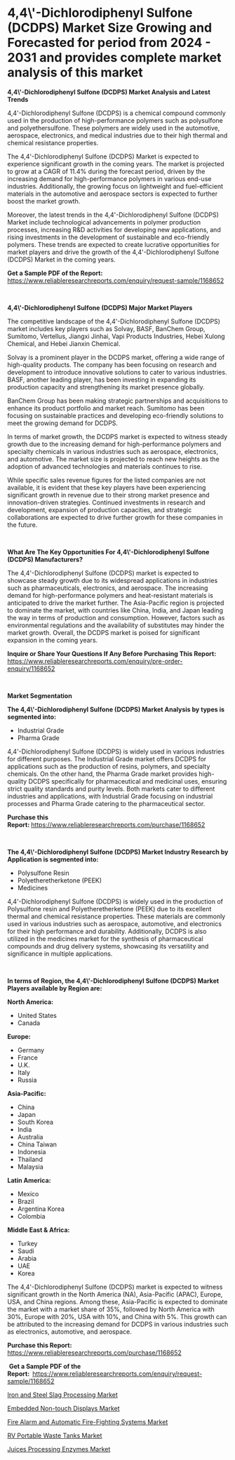 <p><h1>4,4\'-Dichlorodiphenyl Sulfone (DCDPS) Market Size Growing and Forecasted for period from 2024 - 2031 and provides complete market analysis of this market</h1></p><p><strong>4,4\'-Dichlorodiphenyl Sulfone (DCDPS) Market Analysis and Latest Trends</strong></p>
<p><p>4,4'-Dichlorodiphenyl Sulfone (DCDPS) is a chemical compound commonly used in the production of high-performance polymers such as polysulfone and polyethersulfone. These polymers are widely used in the automotive, aerospace, electronics, and medical industries due to their high thermal and chemical resistance properties. </p><p>The 4,4'-Dichlorodiphenyl Sulfone (DCDPS) Market is expected to experience significant growth in the coming years. The market is projected to grow at a CAGR of 11.4% during the forecast period, driven by the increasing demand for high-performance polymers in various end-use industries. Additionally, the growing focus on lightweight and fuel-efficient materials in the automotive and aerospace sectors is expected to further boost the market growth.</p><p>Moreover, the latest trends in the 4,4'-Dichlorodiphenyl Sulfone (DCDPS) Market include technological advancements in polymer production processes, increasing R&D activities for developing new applications, and rising investments in the development of sustainable and eco-friendly polymers. These trends are expected to create lucrative opportunities for market players and drive the growth of the 4,4'-Dichlorodiphenyl Sulfone (DCDPS) Market in the coming years.</p></p>
<p><strong>Get a Sample PDF of the Report:&nbsp;</strong> <a href="https://www.reliableresearchreports.com/enquiry/request-sample/1168652">https://www.reliableresearchreports.com/enquiry/request-sample/1168652</a></p>
<p>&nbsp;</p>
<p><strong>4,4\'-Dichlorodiphenyl Sulfone (DCDPS) Major Market Players</strong></p>
<p><p>The competitive landscape of the 4,4'-Dichlorodiphenyl Sulfone (DCDPS) market includes key players such as Solvay, BASF, BanChem Group, Sumitomo, Vertellus, Jiangxi Jinhai, Vapi Products Industries, Hebei Xulong Chemical, and Hebei Jianxin Chemical.</p><p>Solvay is a prominent player in the DCDPS market, offering a wide range of high-quality products. The company has been focusing on research and development to introduce innovative solutions to cater to various industries. BASF, another leading player, has been investing in expanding its production capacity and strengthening its market presence globally.</p><p>BanChem Group has been making strategic partnerships and acquisitions to enhance its product portfolio and market reach. Sumitomo has been focusing on sustainable practices and developing eco-friendly solutions to meet the growing demand for DCDPS. </p><p>In terms of market growth, the DCDPS market is expected to witness steady growth due to the increasing demand for high-performance polymers and specialty chemicals in various industries such as aerospace, electronics, and automotive. The market size is projected to reach new heights as the adoption of advanced technologies and materials continues to rise.</p><p>While specific sales revenue figures for the listed companies are not available, it is evident that these key players have been experiencing significant growth in revenue due to their strong market presence and innovation-driven strategies. Continued investments in research and development, expansion of production capacities, and strategic collaborations are expected to drive further growth for these companies in the future.</p></p>
<p>&nbsp;</p>
<p><strong>What Are The Key Opportunities For 4,4\'-Dichlorodiphenyl Sulfone (DCDPS) Manufacturers?</strong></p>
<p><p>The 4,4'-Dichlorodiphenyl Sulfone (DCDPS) market is expected to showcase steady growth due to its widespread applications in industries such as pharmaceuticals, electronics, and aerospace. The increasing demand for high-performance polymers and heat-resistant materials is anticipated to drive the market further. The Asia-Pacific region is projected to dominate the market, with countries like China, India, and Japan leading the way in terms of production and consumption. However, factors such as environmental regulations and the availability of substitutes may hinder the market growth. Overall, the DCDPS market is poised for significant expansion in the coming years.</p></p>
<p><strong>Inquire or Share Your Questions If Any Before Purchasing This Report:</strong> <a href="https://www.reliableresearchreports.com/enquiry/pre-order-enquiry/1168652">https://www.reliableresearchreports.com/enquiry/pre-order-enquiry/1168652</a></p>
<p>&nbsp;</p>
<p><strong>Market Segmentation</strong></p>
<p><strong>The 4,4\'-Dichlorodiphenyl Sulfone (DCDPS) Market Analysis by types is segmented into:</strong></p>
<p><ul><li>Industrial Grade</li><li>Pharma Grade</li></ul></p>
<p><p>4,4'-Dichlorodiphenyl Sulfone (DCDPS) is widely used in various industries for different purposes. The Industrial Grade market offers DCDPS for applications such as the production of resins, polymers, and specialty chemicals. On the other hand, the Pharma Grade market provides high-quality DCDPS specifically for pharmaceutical and medicinal uses, ensuring strict quality standards and purity levels. Both markets cater to different industries and applications, with Industrial Grade focusing on industrial processes and Pharma Grade catering to the pharmaceutical sector.</p></p>
<p><strong>Purchase this Report:&nbsp;</strong><a href="https://www.reliableresearchreports.com/purchase/1168652">https://www.reliableresearchreports.com/purchase/1168652</a></p>
<p>&nbsp;</p>
<p><strong>The 4,4\'-Dichlorodiphenyl Sulfone (DCDPS) Market Industry Research by Application is segmented into:</strong></p>
<p><ul><li>Polysulfone Resin</li><li>Polyetheretherketone (PEEK)</li><li>Medicines</li></ul></p>
<p><p>4,4'-Dichlorodiphenyl Sulfone (DCDPS) is widely used in the production of Polysulfone resin and Polyetheretherketone (PEEK) due to its excellent thermal and chemical resistance properties. These materials are commonly used in various industries such as aerospace, automotive, and electronics for their high performance and durability. Additionally, DCDPS is also utilized in the medicines market for the synthesis of pharmaceutical compounds and drug delivery systems, showcasing its versatility and significance in multiple applications.</p></p>
<p>&nbsp;</p>
<p><strong>In terms of Region, the 4,4\'-Dichlorodiphenyl Sulfone (DCDPS) Market Players available by Region are:</strong></p>
<p>
    <p> <strong> North America: </strong>
        <ul>
            <li>United States</li>
            <li>Canada</li>
        </ul>
        </p> 
    <p> <strong> Europe: </strong>
        <ul>
            <li>Germany</li>
            <li>France</li>
            <li>U.K.</li>
            <li>Italy</li>
            <li>Russia</li>
        </ul>
        </p> 
    <p> <strong> Asia-Pacific: </strong>
        <ul>
            <li>China</li>
            <li>Japan</li>
            <li>South Korea</li>
            <li>India</li>
            <li>Australia</li>
            <li>China Taiwan</li>
            <li>Indonesia</li>
            <li>Thailand</li>
            <li>Malaysia</li>
        </ul>
        </p> 
    <p> <strong> Latin America: </strong>
        <ul>
            <li>Mexico</li>
            <li>Brazil</li>
            <li>Argentina Korea</li>
            <li>Colombia</li>
        </ul>
        </p> 
    <p> <strong> Middle East & Africa: </strong>
        <ul>
            <li>Turkey</li>
            <li>Saudi</li>
            <li>Arabia</li>
            <li>UAE</li>
            <li>Korea</li>
        </ul>
    </p>
    </p>
<p><p>The 4,4'-Dichlorodiphenyl Sulfone (DCDPS) market is expected to witness significant growth in the North America (NA), Asia-Pacific (APAC), Europe, USA, and China regions. Among these, Asia-Pacific is expected to dominate the market with a market share of 35%, followed by North America with 30%, Europe with 20%, USA with 10%, and China with 5%. This growth can be attributed to the increasing demand for DCDPS in various industries such as electronics, automotive, and aerospace.</p></p>
<p><strong>Purchase this Report: </strong><a href="https://www.reliableresearchreports.com/purchase/1168652">https://www.reliableresearchreports.com/purchase/1168652</a></p>
<p>&nbsp;<strong>Get a Sample PDF of the Report:&nbsp;&nbsp;</strong><a href="https://www.reliableresearchreports.com/enquiry/request-sample/1168652">https://www.reliableresearchreports.com/enquiry/request-sample/1168652</a></p>
<p><strong></strong></p>
<p><p><a href="https://github.com/shotows/Market-Research-Report-List-1/blob/main/iron-and-steel-slag-processing-market.md">Iron and Steel Slag Processing Market</a></p><p><a href="https://sore-arch-6db.notion.site/Embedded-Non-touch-Displays-Market-Size-Market-Trends-and-Growth-Outlook-forecasted-for-period-fro-65a748260d424b60ae15b0c22b83afbc">Embedded Non-touch Displays Market</a></p><p><a href="https://github.com/Sinjinluong3e0awx2m195k76/Market-Research-Report-List-1/blob/main/fire-alarm-and-automatic-fire-fighting-systems-market.md">Fire Alarm and Automatic Fire-Fighting Systems Market</a></p><p><a href="https://funky-papaya-cf4.notion.site/Global-RV-Portable-Waste-Tanks-Market-Size-and-Market-Trends-Insights-and-Projections-from-2024-to--44ce175ffe6e4ad1a87e758e7ecd625d">RV Portable Waste Tanks Market</a></p><p><a href="https://view.publitas.com/reportprime-1/juices-processing-enzymes-market-research-report-the-key-to-successful-business-strategy-forecasted-for-period-from-2024-2031/">Juices Processing Enzymes Market</a></p></p>